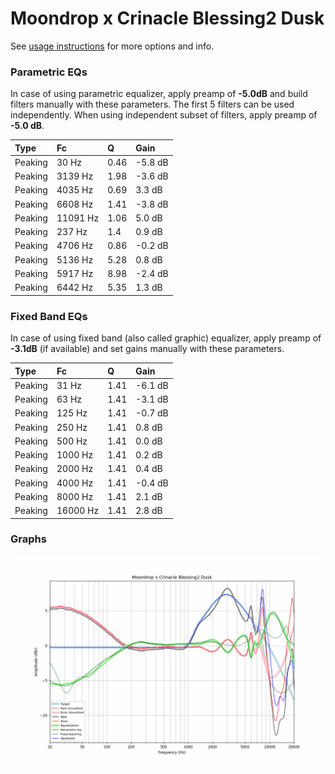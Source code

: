 # Moondrop x Crinacle Blessing2 Dusk
See [usage instructions](https://github.com/jaakkopasanen/AutoEq#usage) for more options and info.

### Parametric EQs
In case of using parametric equalizer, apply preamp of **-5.0dB** and build filters manually
with these parameters. The first 5 filters can be used independently.
When using independent subset of filters, apply preamp of **-5.0 dB**.

| Type    | Fc       |    Q | Gain    |
|:--------|:---------|:-----|:--------|
| Peaking | 30 Hz    | 0.46 | -5.8 dB |
| Peaking | 3139 Hz  | 1.98 | -3.6 dB |
| Peaking | 4035 Hz  | 0.69 | 3.3 dB  |
| Peaking | 6608 Hz  | 1.41 | -3.8 dB |
| Peaking | 11091 Hz | 1.06 | 5.0 dB  |
| Peaking | 237 Hz   | 1.4  | 0.9 dB  |
| Peaking | 4706 Hz  | 0.86 | -0.2 dB |
| Peaking | 5136 Hz  | 5.28 | 0.8 dB  |
| Peaking | 5917 Hz  | 8.98 | -2.4 dB |
| Peaking | 6442 Hz  | 5.35 | 1.3 dB  |

### Fixed Band EQs
In case of using fixed band (also called graphic) equalizer, apply preamp of **-3.1dB**
(if available) and set gains manually with these parameters.

| Type    | Fc       |    Q | Gain    |
|:--------|:---------|:-----|:--------|
| Peaking | 31 Hz    | 1.41 | -6.1 dB |
| Peaking | 63 Hz    | 1.41 | -3.1 dB |
| Peaking | 125 Hz   | 1.41 | -0.7 dB |
| Peaking | 250 Hz   | 1.41 | 0.8 dB  |
| Peaking | 500 Hz   | 1.41 | 0.0 dB  |
| Peaking | 1000 Hz  | 1.41 | 0.2 dB  |
| Peaking | 2000 Hz  | 1.41 | 0.4 dB  |
| Peaking | 4000 Hz  | 1.41 | -0.4 dB |
| Peaking | 8000 Hz  | 1.41 | 2.1 dB  |
| Peaking | 16000 Hz | 1.41 | 2.8 dB  |

### Graphs
![](./Moondrop%20x%20Crinacle%20Blessing2%20Dusk.png)